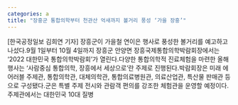 ```yaml
---
categories: a
title: "장흥군 통합의학부터 천관산 억새까지 볼거리 풍성 ‘가을 장흥’"
---
```

[한국공정일보 김희연 기자] 장흥군이 가을철 연이은 행사로 풍성한 볼거리를 예고하고 나섰다.9월 1일부터 10월 4일까지 장흥군 안양면 장흥국제통합의학박람회장에서는 ‘2022 대한민국 통합의학박람회’가 열린다.다양한 통합의학적 진료체험을 마련한 올해 행사는 ‘사람중심 통합의학, 장흥에서 세상으로’란 주제로 진행된다.박람회장은 미래 에어러블 주제관, 통합의학관, 대체의학관, 통합의료병원관, 의료산업관, 특산물 판매관 등으로 구성됐다.군은 특별 주제 전시와 관람객 편의를 강조한 체험관을 운영할 예정이다.주제관에서는 대한민국 10대 질병